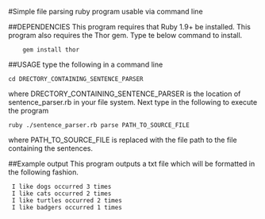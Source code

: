 #Simple file parsing ruby program usable via command line

##DEPENDENCIES
  This program requires that Ruby 1.9+ be installed. This program also requires the Thor gem. Type te below command to install.

        gem install thor

##USAGE
type the following in a command line

    cd DRECTORY_CONTAINING_SENTENCE_PARSER

where DRECTORY_CONTAINING_SENTENCE_PARSER is the location of sentence_parser.rb in your file system.
Next type in the following to execute the program

    ruby ./sentence_parser.rb parse PATH_TO_SOURCE_FILE
where PATH_TO_SOURCE_FILE is replaced with the file path to the file containing the sentences.


##Example output
This program outputs a txt file which will be formatted in the following fashion.

     I like dogs occurred 3 times
     I like cats occurred 2 times
     I like turtles occurred 2 times
     I like badgers occurred 1 times


